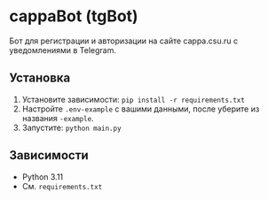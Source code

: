 # cappaBot (tgBot) 
Бот для регистрации и авторизации на сайте cappa.csu.ru с уведомлениями в Telegram. 
## Установка 
1. Установите зависимости: `pip install -r requirements.txt`
2. Настройте `.env-example` с вашими данными, после уберите из названия `-example`.
3. Запустите: `python main.py`
## Зависимости
- Python 3.11
- См. `requirements.txt`
